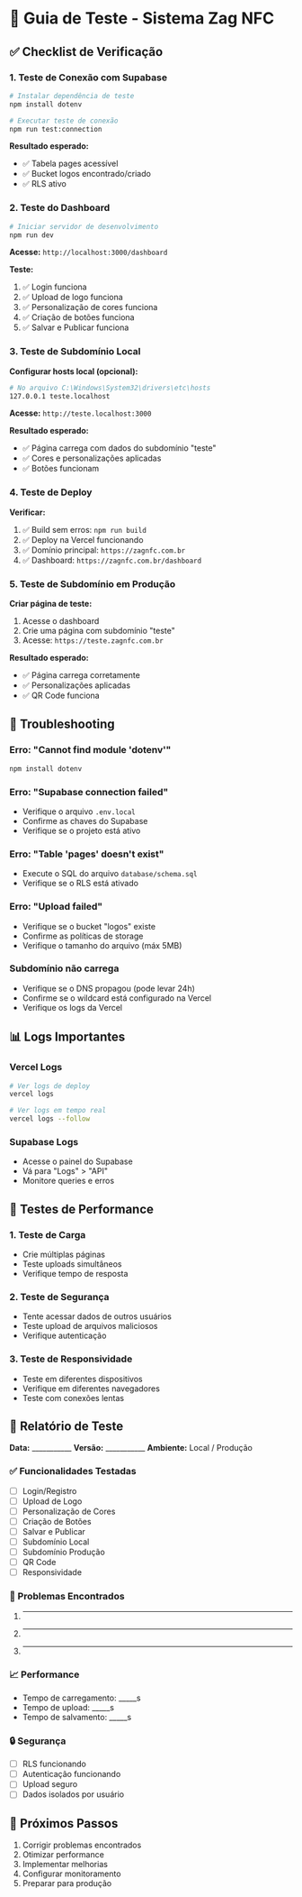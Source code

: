 # 🧪 Guia de Teste - Sistema Zag NFC

## ✅ Checklist de Verificação

### 1. Teste de Conexão com Supabase

```bash
# Instalar dependência de teste
npm install dotenv

# Executar teste de conexão
npm run test:connection
```

**Resultado esperado:**
- ✅ Tabela pages acessível
- ✅ Bucket logos encontrado/criado
- ✅ RLS ativo

### 2. Teste do Dashboard

```bash
# Iniciar servidor de desenvolvimento
npm run dev
```

**Acesse:** `http://localhost:3000/dashboard`

**Teste:**
1. ✅ Login funciona
2. ✅ Upload de logo funciona
3. ✅ Personalização de cores funciona
4. ✅ Criação de botões funciona
5. ✅ Salvar e Publicar funciona

### 3. Teste de Subdomínio Local

**Configurar hosts local (opcional):**
```bash
# No arquivo C:\Windows\System32\drivers\etc\hosts
127.0.0.1 teste.localhost
```

**Acesse:** `http://teste.localhost:3000`

**Resultado esperado:**
- ✅ Página carrega com dados do subdomínio "teste"
- ✅ Cores e personalizações aplicadas
- ✅ Botões funcionam

### 4. Teste de Deploy

**Verificar:**
1. ✅ Build sem erros: `npm run build`
2. ✅ Deploy na Vercel funcionando
3. ✅ Domínio principal: `https://zagnfc.com.br`
4. ✅ Dashboard: `https://zagnfc.com.br/dashboard`

### 5. Teste de Subdomínio em Produção

**Criar página de teste:**
1. Acesse o dashboard
2. Crie uma página com subdomínio "teste"
3. Acesse: `https://teste.zagnfc.com.br`

**Resultado esperado:**
- ✅ Página carrega corretamente
- ✅ Personalizações aplicadas
- ✅ QR Code funciona

## 🐛 Troubleshooting

### Erro: "Cannot find module 'dotenv'"
```bash
npm install dotenv
```

### Erro: "Supabase connection failed"
- Verifique o arquivo `.env.local`
- Confirme as chaves do Supabase
- Verifique se o projeto está ativo

### Erro: "Table 'pages' doesn't exist"
- Execute o SQL do arquivo `database/schema.sql`
- Verifique se o RLS está ativado

### Erro: "Upload failed"
- Verifique se o bucket "logos" existe
- Confirme as políticas de storage
- Verifique o tamanho do arquivo (máx 5MB)

### Subdomínio não carrega
- Verifique se o DNS propagou (pode levar 24h)
- Confirme se o wildcard está configurado na Vercel
- Verifique os logs da Vercel

## 📊 Logs Importantes

### Vercel Logs
```bash
# Ver logs de deploy
vercel logs

# Ver logs em tempo real
vercel logs --follow
```

### Supabase Logs
- Acesse o painel do Supabase
- Vá para "Logs" > "API"
- Monitore queries e erros

## 🎯 Testes de Performance

### 1. Teste de Carga
- Crie múltiplas páginas
- Teste uploads simultâneos
- Verifique tempo de resposta

### 2. Teste de Segurança
- Tente acessar dados de outros usuários
- Teste upload de arquivos maliciosos
- Verifique autenticação

### 3. Teste de Responsividade
- Teste em diferentes dispositivos
- Verifique em diferentes navegadores
- Teste com conexões lentas

## 📝 Relatório de Teste

**Data:** ___________
**Versão:** ___________
**Ambiente:** Local / Produção

### ✅ Funcionalidades Testadas
- [ ] Login/Registro
- [ ] Upload de Logo
- [ ] Personalização de Cores
- [ ] Criação de Botões
- [ ] Salvar e Publicar
- [ ] Subdomínio Local
- [ ] Subdomínio Produção
- [ ] QR Code
- [ ] Responsividade

### 🐛 Problemas Encontrados
1. ________________
2. ________________
3. ________________

### 📈 Performance
- Tempo de carregamento: _____s
- Tempo de upload: _____s
- Tempo de salvamento: _____s

### 🔒 Segurança
- [ ] RLS funcionando
- [ ] Autenticação funcionando
- [ ] Upload seguro
- [ ] Dados isolados por usuário

## 🚀 Próximos Passos

1. Corrigir problemas encontrados
2. Otimizar performance
3. Implementar melhorias
4. Configurar monitoramento
5. Preparar para produção
